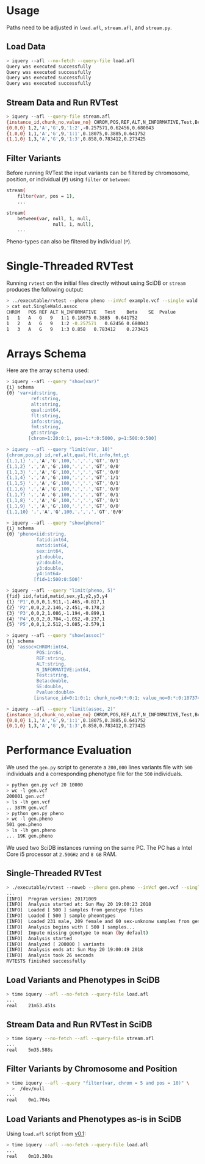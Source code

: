 # Usage

Paths need to be adjusted in `load.afl`, `stream.afl`, and `stream.py`.

## Load Data

```bash
> iquery --afl --no-fetch --query-file load.afl
Query was executed successfully
Query was executed successfully
Query was executed successfully
Query was executed successfully
```

## Stream Data and Run RVTest

```bash
> iquery --afl --query-file stream.afl
{instance_id,chunk_no,value_no} CHROM,POS,REF,ALT,N_INFORMATIVE,Test,Beta,SE,Pvalue
{0,0,0} 1,2,'A','G',9,'1:2',-0.257571,0.62456,0.680043
{1,0,0} 1,1,'A','G',9,'1:1',0.18075,0.3885,0.641752
{1,1,0} 1,3,'A','G',9,'1:3',0.858,0.783412,0.273425
```

## Filter Variants

Before running RVTest the input variants can be filtered by
chromosome, position, or individual (`P`) using `filter` or `between`:

```bash
stream(
    filter(var, pos = 1),
    ...
```

```bash
stream(
    between(var, null, 1, null,
                 null, 1, null),
    ...
```

Pheno-types can also be filtered by individual (`P`).

# Single-Threaded RVTest

Running `rvtest` on the initial files directly without using SciDB or
`stream` produces the following output:

```bash
> ../executable/rvtest --pheno pheno --inVcf example.vcf --single wald --out out
> cat out.SingleWald.assoc
CHROM	POS	REF	ALT	N_INFORMATIVE	Test	Beta	SE	Pvalue
1	1	A	G	9	1:1	0.18075	0.3885	0.641752
1	2	A	G	9	1:2	-0.257571	0.62456	0.680043
1	3	A	G	9	1:3	0.858	0.783412	0.273425
```

# Arrays Schema

Here are the array schema used:

```bash
> iquery --afl --query "show(var)"
{i} schema
{0} 'var<id:string,
         ref:string,
         alt:string,
         qual:int64,
         flt:string,
         info:string,
         fmt:string,
         gt:string>
        [chrom=1:20:0:1, pos=1:*:0:5000, p=1:500:0:500]

> iquery --afl --query "limit(var, 10)"
{chrom,pos,p} id,ref,alt,qual,flt,info,fmt,gt
{1,1,1} '.','A','G',100,'.','.','GT','0/1'
{1,1,2} '.','A','G',100,'.','.','GT','0/0'
{1,1,3} '.','A','G',100,'.','.','GT','0/0'
{1,1,4} '.','A','G',100,'.','.','GT','1/1'
{1,1,5} '.','A','G',100,'.','.','GT','0/1'
{1,1,6} '.','A','G',100,'.','.','GT','0/0'
{1,1,7} '.','A','G',100,'.','.','GT','0/1'
{1,1,8} '.','A','G',100,'.','.','GT','0/1'
{1,1,9} '.','A','G',100,'.','.','GT','0/0'
{1,1,10} '.','A','G',100,'.','.','GT','0/0'
```

```bash
> iquery --afl --query "show(pheno)"
{i} schema
{0} 'pheno<iid:string,
           fatid:int64,
           matid:int64,
           sex:int64,
           y1:double,
           y2:double,
           y3:double,
           y4:int64>
          [fid=1:500:0:500]'

> iquery --afl --query "limit(pheno, 5)"
{fid} iid,fatid,matid,sex,y1,y2,y3,y4
{1} 'P1',0,0,0,1.911,-1.465,-0.817,1
{2} 'P2',0,0,2,2.146,-2.451,-0.178,2
{3} 'P3',0,0,2,1.086,-1.194,-0.899,1
{4} 'P4',0,0,2,0.704,-1.052,-0.237,1
{5} 'P5',0,0,1,2.512,-3.085,-2.579,1
```

```bash
> iquery --afl --query "show(assoc)"
{i} schema
{0} 'assoc<CHROM:int64,
           POS:int64,
           REF:string,
           ALT:string,
           N_INFORMATIVE:int64,
           Test:string,
           Beta:double,
           SE:double,
           Pvalue:double>
          [instance_id=0:1:0:1; chunk_no=0:*:0:1; value_no=0:*:0:1073741824]'

> iquery --afl --query "limit(assoc, 2)"
{instance_id,chunk_no,value_no} CHROM,POS,REF,ALT,N_INFORMATIVE,Test,Beta,SE,Pvalue
{0,0,0} 1,1,'A','G',9,'1:1',0.18075,0.3885,0.641752
{0,1,0} 1,3,'A','G',9,'1:3',0.858,0.783412,0.273425
```

# Performance Evaluation

We used the `gen.py` script to generate a `200,000` lines variants
file with `500` individuals and a corresponding phenotype file for the
`500` individuals.

```bash
> python gen.py vcf 20 10000
> wc -l gen.vcf
200001 gen.vcf
> ls -lh gen.vcf
.. 387M gen.vcf
> python gen.py pheno
> wc -l gen.pheno
501 gen.pheno
> ls -lh gen.pheno
... 19K gen.pheno
```

We used two SciDB instances running on the same PC. The PC has a Intel
Core i5 processor at `2.50GHz` and `8 GB` RAM.

## Single-Threaded RVTest

```bash
> ./executable/rvtest --noweb --pheno gen.pheno --inVcf gen.vcf --single wald --out out
...
[INFO]	Program version: 20171009
[INFO]	Analysis started at: Sun May 20 19:00:23 2018
[INFO]	Loaded [ 500 ] samples from genotype files
[INFO]	Loaded [ 500 ] sample pheontypes
[INFO]	Loaded 231 male, 209 female and 60 sex-unknonw samples from gen.pheno
[INFO]	Analysis begins with [ 500 ] samples...
[INFO]	Impute missing genotype to mean (by default)
[INFO]	Analysis started
[INFO]	Analyzed [ 200000 ] variants
[INFO]	Analysis ends at: Sun May 20 19:00:49 2018
[INFO]	Analysis took 26 seconds
RVTESTS finished successfully
```

## Load Variants and Phenotypes in SciDB

```bash
> time iquery --afl --no-fetch --query-file load.afl
...
real	21m53.451s
```

## Stream Data and Run RVTest in SciDB

```bash
> time iquery --no-fetch --afl --query-file stream.afl
...
real	5m35.588s
```

## Filter Variants by Chromosome and Position

```bash
> time iquery --afl --query "filter(var, chrom = 5 and pos = 10)" \
  >  /dev/null
...
real	0m1.704s
```

## Load Variants and Phenotypes as-is in SciDB

Using `load.afl` script from [v0.1](../../tree/v0.1):

```bash
> time iquery --afl --no-fetch --query-file load.afl
...
real	0m10.380s
```
